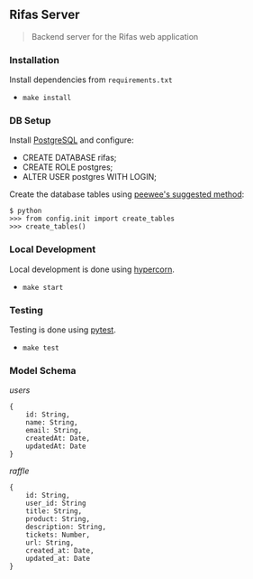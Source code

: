 ## Rifas Server

> Backend server for the Rifas web application

### Installation

Install dependencies from `requirements.txt`

- `make install`

### DB Setup

Install [PostgreSQL](https://www.postgresql.org/) and configure:

- CREATE DATABASE rifas;
- CREATE ROLE postgres;
- ALTER USER postgres WITH LOGIN;

Create the database tables using [peewee's suggested method](https://docs.peewee-orm.com/en/latest/peewee/example.html#creating-tables):

```
$ python
>>> from config.init import create_tables
>>> create_tables()
```

### Local Development

Local development is done using [hypercorn](https://hypercorn.readthedocs.io/en/latest/).

- `make start`

### Testing

Testing is done using [pytest](https://docs.pytest.org/en/latest/).

- `make test`

### Model Schema

_users_

```
{
    id: String,
    name: String,
    email: String,
    createdAt: Date,
    updatedAt: Date
}
```

_raffle_

```
{
    id: String,
    user_id: String
    title: String,
    product: String,
    description: String,
    tickets: Number,
    url: String,
    created_at: Date,
    updated_at: Date
}
```
